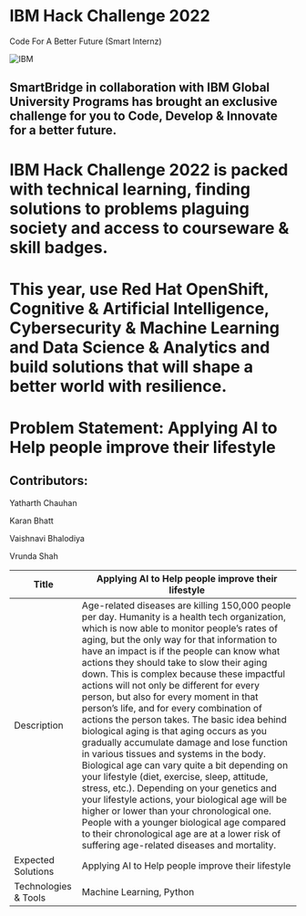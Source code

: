 # IBM Hack Challenge 2022
Code For A Better Future (Smart Internz)




![IBM](https://user-images.githubusercontent.com/75237577/195991760-15bb7d65-2d10-4663-825a-a6fd6f47a2cd.png)

## SmartBridge in collaboration with IBM Global University Programs has brought an exclusive challenge for you to Code, Develop & Innovate for a better future. 

# IBM Hack Challenge 2022 is packed with technical learning, finding solutions to problems plaguing society and access to courseware & skill badges.

# This year, use Red Hat OpenShift, Cognitive & Artificial Intelligence, Cybersecurity & Machine Learning and Data Science & Analytics and build solutions that will shape a better world with resilience.

# Problem Statement: Applying AI to Help people improve their lifestyle

## Contributors:

Yatharth Chauhan

Karan Bhatt

Vaishnavi Bhalodiya

Vrunda Shah



| Title                                   | Applying AI to Help people improve their lifestyle                             |
| -----------                             | ---------------------------------------------- |
| Description                  | Age-related diseases are killing 150,000 people per day. Humanity is a health tech organization, which is now able to monitor people’s rates of aging, but the only way for that information to have an impact is if the people can know what actions they should take to slow their aging down. This is complex because these impactful actions will not only be different for every person, but also for every moment in that person’s life, and for every combination of actions the person takes. The basic idea behind biological aging is that aging occurs as you gradually accumulate damage and lose function in various tissues and systems in the body. Biological age can vary quite a bit depending on your lifestyle (diet, exercise, sleep, attitude, stress, etc.). Depending on your genetics and your lifestyle actions, your biological age will be higher or lower than your chronological one. People with a younger biological age compared to their chronological age are at a lower risk of suffering age-related diseases and mortality.                  |
| Expected Solutions                        | Applying AI to Help people improve their lifestyle |
| Technologies & Tools                      | Machine Learning, Python |
